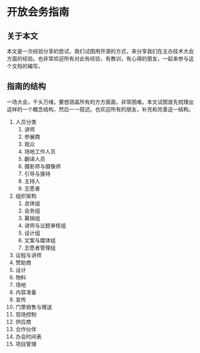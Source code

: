 # 开放会务指南

## 关于本文

本文是一次经验分享的尝试，我们试图用开源的方式，来分享我们在主办技术大会方面的经验。也非常欢迎所有对此有经验，有教训，有心得的朋友，一起来参与这个文档的编写。

## 指南的结构

一场大会，千头万绪。要想涵盖所有的方方面面，非常困难。本文试图首先梳理出这样的一个概念结构，然后一一叙述。也欢迎所有的朋友，补充和完善这一结构。

1. 人员分类
    1. 讲师
    1. 参展商
    1. 观众
    1. 场地工作人员
    1. 翻译人员
    1. 摄影师与摄像师
    1. 引导与接待
    1. 主持人
    1. 志愿者
1. 组织架构
    1. 总体组
    1. 会务组
    1. 募捐组
    1. 讲师与议题审核组
    1. 设计组
    1. 文案与媒体组
    1. 志愿者管理组
1. 议程与讲师
1. 赞助商
1. 设计
1. 物料
1. 场地
1. 内容准备
1. 宣传
1. 门票销售与赠送
1. 现场控制
1. 供应商
1. 合作伙伴
1. 办会时间表
1. 项目管理
